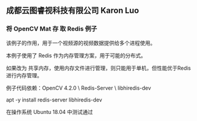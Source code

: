 ## 成都云图睿视科技有限公司 Karon Luo

### 将 OpenCV Mat 存 取 Redis 例子

该例子的作用，用于一个视频源的视频数据提供给多个进程使用。

本例子使用了 Redis 作为内存管理方案，用于可能的分布式。

如果改为 共享内存，使用内存文件进行管理，则只能用于单机，但性能优于Redis进行内存管理。

例子代码依赖：OpenCV 4.2.0 \ Redis-Server \ libhiredis-dev

apt -y install redis-server libhiredis-dev

在操作系统 Ubuntu 18.04 中测试通过
